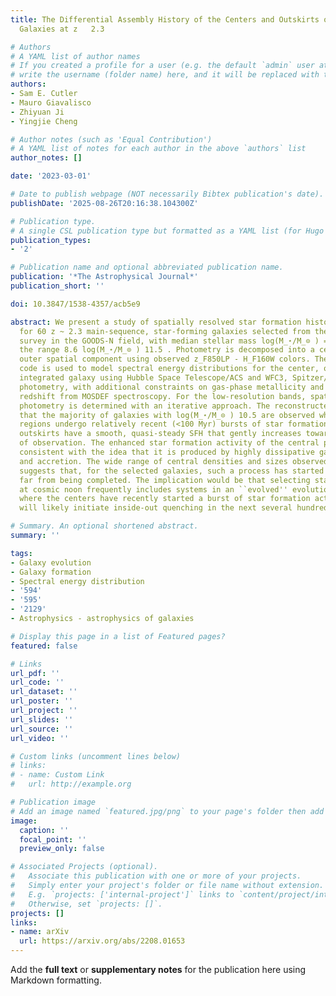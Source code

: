 ```yaml
---
title: The Differential Assembly History of the Centers and Outskirts of Main-sequence
  Galaxies at z   2.3

# Authors
# A YAML list of author names
# If you created a profile for a user (e.g. the default `admin` user at `content/authors/admin/`), 
# write the username (folder name) here, and it will be replaced with their full name and linked to their profile.
authors:
- Sam E. Cutler
- Mauro Giavalisco
- Zhiyuan Ji
- Yingjie Cheng

# Author notes (such as 'Equal Contribution')
# A YAML list of notes for each author in the above `authors` list
author_notes: []

date: '2023-03-01'

# Date to publish webpage (NOT necessarily Bibtex publication's date).
publishDate: '2025-08-26T20:16:38.104300Z'

# Publication type.
# A single CSL publication type but formatted as a YAML list (for Hugo requirements).
publication_types:
- '2'

# Publication name and optional abbreviated publication name.
publication: '*The Astrophysical Journal*'
publication_short: ''

doi: 10.3847/1538-4357/acb5e9

abstract: We present a study of spatially resolved star formation histories (SFHs)
  for 60 z ~ 2.3 main-sequence, star-forming galaxies selected from the MOSDEF spectroscopic
  survey in the GOODS-N field, with median stellar mass log(M_⋆/M_⊙ ) = 9.75 and spanning
  the range 8.6 log(M_⋆/M_⊙ ) 11.5 . Photometry is decomposed into a central and an
  outer spatial component using observed z_F850LP - H_F160W colors. The PROSPECTOR
  code is used to model spectral energy distributions for the center, outskirt, and
  integrated galaxy using Hubble Space Telescope/ACS and WFC3, Spitzer/IRAC, and ground-based
  photometry, with additional constraints on gas-phase metallicity and spectroscopic
  redshift from MOSDEF spectroscopy. For the low-resolution bands, spatially resolved
  photometry is determined with an iterative approach. The reconstructed SFHs indicate
  that the majority of galaxies with log(M_⋆/M_⊙ ) 10.5 are observed while their central
  regions undergo relatively recent (<100 Myr) bursts of star formation, whereas the
  outskirts have a smooth, quasi-steady SFH that gently increases toward the redshift
  of observation. The enhanced star formation activity of the central parts is broadly
  consistent with the idea that it is produced by highly dissipative gas compaction
  and accretion. The wide range of central densities and sizes observed in the sample
  suggests that, for the selected galaxies, such a process has started but is still
  far from being completed. The implication would be that selecting star-forming galaxies
  at cosmic noon frequently includes systems in an ``evolved'' evolutionary phase
  where the centers have recently started a burst of star formation activity that
  will likely initiate inside-out quenching in the next several hundred million years.

# Summary. An optional shortened abstract.
summary: ''

tags:
- Galaxy evolution
- Galaxy formation
- Spectral energy distribution
- '594'
- '595'
- '2129'
- Astrophysics - astrophysics of galaxies

# Display this page in a list of Featured pages?
featured: false

# Links
url_pdf: ''
url_code: ''
url_dataset: ''
url_poster: ''
url_project: ''
url_slides: ''
url_source: ''
url_video: ''

# Custom links (uncomment lines below)
# links:
# - name: Custom Link
#   url: http://example.org

# Publication image
# Add an image named `featured.jpg/png` to your page's folder then add a caption below.
image:
  caption: ''
  focal_point: ''
  preview_only: false

# Associated Projects (optional).
#   Associate this publication with one or more of your projects.
#   Simply enter your project's folder or file name without extension.
#   E.g. `projects: ['internal-project']` links to `content/project/internal-project/index.md`.
#   Otherwise, set `projects: []`.
projects: []
links:
- name: arXiv
  url: https://arxiv.org/abs/2208.01653
---
```


Add the **full text** or **supplementary notes** for the publication here using Markdown formatting.
